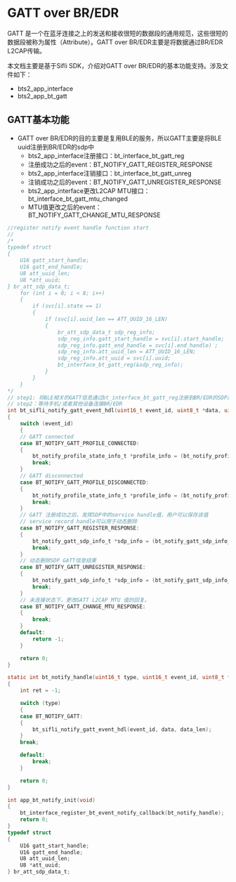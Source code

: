 # GATT over BR/EDR
GATT 是一个在蓝牙连接之上的发送和接收很短的数据段的通用规范，这些很短的数据段被称为属性（Attribute）。GATT over BR/EDR主要是将数据通过BR/EDR L2CAP传输。

本文档主要是基于Sifli SDK，介绍对GATT over BR/EDR的基本功能支持。涉及文件如下：
- bts2_app_interface 
- bts2_app_bt_gatt 
## GATT基本功能
- GATT over BR/EDR的目的主要是复用BLE的服务，所以GATT主要是将BLE uuid注册到BR/EDR的sdp中
    - bts2_app_interface注册接口：bt_interface_bt_gatt_reg
    - 注册成功之后的event：BT_NOTIFY_GATT_REGISTER_RESPONSE
    - bts2_app_interface注销接口：bt_interface_bt_gatt_unreg
    - 注销成功之后的event：BT_NOTIFY_GATT_UNREGISTER_RESPONSE
    - bts2_app_interface更改L2CAP MTU接口：bt_interface_bt_gatt_mtu_changed
    - MTU值更改之后的event：BT_NOTIFY_GATT_CHANGE_MTU_RESPONSE
```c
//register notify event handle function start
//
/*
typedef struct
{
    U16 gatt_start_handle;
    U16 gatt_end_handle;
    U8 att_uuid_len;
    U8 *att_uuid;
} br_att_sdp_data_t;
    for (int i = 0; i < 8; i++)
    {
        if (svc[i].state == 1)
        {
            if (svc[i].uuid_len == ATT_UUID_16_LEN)
            {
                br_att_sdp_data_t sdp_reg_info;
                sdp_reg_info.gatt_start_handle = svc[i].start_handle;
                sdp_reg_info.gatt_end_handle = svc[i].end_handle) ;
                sdp_reg_info.att_uuid_len = ATT_UUID_16_LEN;
                sdp_reg_info.att_uuid = svc[i].uuid;
                bt_interface_bt_gatt_reg(&sdp_reg_info);
            }
        }
    }
*/
// step1: 将BLE相关的GATT信息通过bt_interface_bt_gatt_reg注册到BR/EDR的SDP数据库中
// step2：等待手机/或者其他设备连接BR/EDR
int bt_sifli_notify_gatt_event_hdl(uint16_t event_id, uint8_t *data, uint16_t data_len)
{
    switch (event_id)
    {
    // GATT connected
    case BT_NOTIFY_GATT_PROFILE_CONNECTED:
    {
        bt_notify_profile_state_info_t *profile_info = (bt_notify_profile_state_info_t *)data;
        break;
    }
    // GATT disconnected
    case BT_NOTIFY_GATT_PROFILE_DISCONNECTED:
    {
        bt_notify_profile_state_info_t *profile_info = (bt_notify_profile_state_info_t *)data;
        break;
    }
    // GATT 注册成功之后，发挥SDP中的service handle值，用户可以保存该值
    // service record handle可以用于动态删除
    case BT_NOTIFY_GATT_REGISTER_RESPONSE:
    {
        bt_notify_gatt_sdp_info_t *sdp_info = (bt_notify_gatt_sdp_info_t *)data;
        break;
    }
    // 动态删除SDP GATT信息结果
    case BT_NOTIFY_GATT_UNREGISTER_RESPONSE:
    {
        bt_notify_gatt_sdp_info_t *sdp_info = (bt_notify_gatt_sdp_info_t *)data;
        break;
    }
    // 未连接状态下，更改GATT L2CAP MTU 值的回复。
    case BT_NOTIFY_GATT_CHANGE_MTU_RESPONSE:
    {
        break;
    }
    default:
        return -1;
    }

    return 0;
}

static int bt_notify_handle(uint16_t type, uint16_t event_id, uint8_t *data, uint16_t data_len)
{
    int ret = -1;

    switch (type)
    {
    case BT_NOTIFY_GATT:
    {
        bt_sifli_notify_gatt_event_hdl(event_id, data, data_len);
    }
    break;

    default:
        break;
    }

    return 0;
}

int app_bt_notify_init(void)
{
    bt_interface_register_bt_event_notify_callback(bt_notify_handle);
    return 0;
}
typedef struct
{
    U16 gatt_start_handle;
    U16 gatt_end_handle;
    U8 att_uuid_len;
    U8 *att_uuid;
} br_att_sdp_data_t;
```
